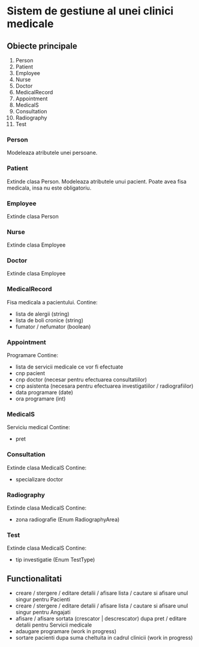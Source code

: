 # Sistem de gestiune al unei clinici medicale

## Obiecte principale

1. Person
2. Patient
3. Employee
4. Nurse
5. Doctor
6. MedicalRecord
7. Appointment
8. MedicalS
9. Consultation
10. Radiography
11. Test

### Person
Modeleaza atributele unei persoane.

### Patient
Extinde clasa Person.
Modeleaza atributele unui pacient.
Poate avea fisa medicala, insa nu este obligatoriu.

### Employee
Extinde clasa Person

### Nurse
Extinde clasa Employee

### Doctor
Extinde clasa Employee

### MedicalRecord
Fisa medicala a pacientului.
Contine:
- lista de alergii (string)
- lista de boli cronice (string)
- fumator / nefumator (boolean)

### Appointment
Programare
Contine:
- lista de servicii medicale ce vor fi efectuate
- cnp pacient
- cnp doctor (necesar pentru efectuarea consultatiilor)
- cnp asistenta (necesara pentru efectuarea investigatiilor / radiografiilor)
- data programare (date)
- ora programare (int)

### MedicalS
Serviciu medical
Contine:
- pret

### Consultation
Extinde clasa MedicalS
Contine:
- specializare doctor

### Radiography
Extinde clasa MedicalS
Contine:
- zona radiografie (Enum RadiographyArea)

### Test
Extinde clasa MedicalS
Contine:
- tip investigatie (Enum TestType)

## Functionalitati
- creare / stergere / editare detalii / afisare lista / cautare si afisare unul singur pentru Pacienti
- creare / stergere / editare detalii / afisare lista / cautare si afisare unul singur pentru Angajati
- afisare / afisare sortata (crescator | descrescator) dupa pret / editare detalii pentru Servicii medicale
- adaugare programare (work in progress)
- sortare pacienti dupa suma cheltuita in cadrul clinicii (work in progress)
